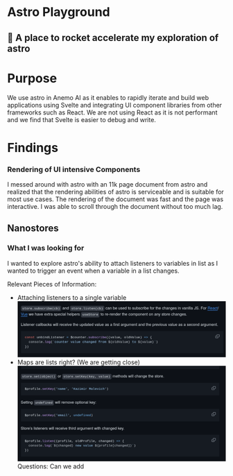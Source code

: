 # Astro Playground

## 🚀 A place to rocket accelerate my exploration of astro

# Purpose

We use astro in Anemo AI as it enables to rapidly iterate and build web applications using Svelte and integrating UI component libraries from other frameworks such as React. We are not using React as it is not performant and we find that Svelte is easier to debug and write.

# Findings
### Rendering of UI intensive Components
I messed around with astro with an 11k page document from astro and realized that the rendering abilities of astro is serviceable and is suitable for most use cases. The rendering of the document was fast and the page was interactive. I was able to scroll through the document without too much lag.

## Nanostores

### What I was looking for
I wanted to explore astro's ability to attach listeners to variables in list as I wanted to trigger an event when a variable in a list changes.

Relevant Pieces of Information:
- Attaching listeners to a single variable
![alt text](image.png)
- Maps are lists right? (We are getting close)
![alt text](image-1.png)
Questions: Can we add 